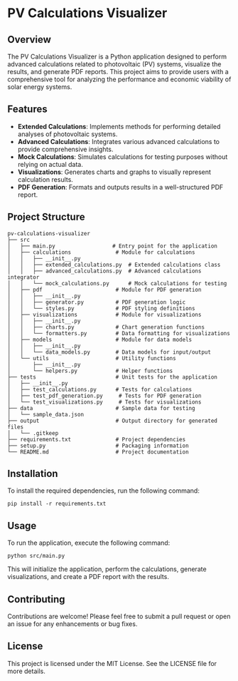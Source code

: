 # PV Calculations Visualizer

## Overview
The PV Calculations Visualizer is a Python application designed to perform advanced calculations related to photovoltaic (PV) systems, visualize the results, and generate PDF reports. This project aims to provide users with a comprehensive tool for analyzing the performance and economic viability of solar energy systems.

## Features
- **Extended Calculations**: Implements methods for performing detailed analyses of photovoltaic systems.
- **Advanced Calculations**: Integrates various advanced calculations to provide comprehensive insights.
- **Mock Calculations**: Simulates calculations for testing purposes without relying on actual data.
- **Visualizations**: Generates charts and graphs to visually represent calculation results.
- **PDF Generation**: Formats and outputs results in a well-structured PDF report.

## Project Structure
```
pv-calculations-visualizer
├── src
│   ├── main.py                  # Entry point for the application
│   ├── calculations              # Module for calculations
│   │   ├── __init__.py
│   │   ├── extended_calculations.py  # Extended calculations class
│   │   ├── advanced_calculations.py  # Advanced calculations integrator
│   │   └── mock_calculations.py      # Mock calculations for testing
│   ├── pdf                       # Module for PDF generation
│   │   ├── __init__.py
│   │   ├── generator.py          # PDF generation logic
│   │   └── styles.py             # PDF styling definitions
│   ├── visualizations            # Module for visualizations
│   │   ├── __init__.py
│   │   ├── charts.py             # Chart generation functions
│   │   └── formatters.py         # Data formatting for visualizations
│   ├── models                    # Module for data models
│   │   ├── __init__.py
│   │   └── data_models.py        # Data models for input/output
│   └── utils                     # Utility functions
│       ├── __init__.py
│       └── helpers.py            # Helper functions
├── tests                         # Unit tests for the application
│   ├── __init__.py
│   ├── test_calculations.py      # Tests for calculations
│   ├── test_pdf_generation.py     # Tests for PDF generation
│   └── test_visualizations.py     # Tests for visualizations
├── data                          # Sample data for testing
│   └── sample_data.json
├── output                        # Output directory for generated files
│   └── .gitkeep
├── requirements.txt              # Project dependencies
├── setup.py                      # Packaging information
└── README.md                     # Project documentation
```

## Installation
To install the required dependencies, run the following command:

```
pip install -r requirements.txt
```

## Usage
To run the application, execute the following command:

```
python src/main.py
```

This will initialize the application, perform the calculations, generate visualizations, and create a PDF report with the results.

## Contributing
Contributions are welcome! Please feel free to submit a pull request or open an issue for any enhancements or bug fixes.

## License
This project is licensed under the MIT License. See the LICENSE file for more details.